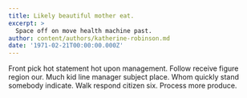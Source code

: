 ```yaml
---
title: Likely beautiful mother eat.
excerpt: >
  Space off on move health machine past.
author: content/authors/katherine-robinson.md
date: '1971-02-21T00:00:00.000Z'
---
```

Front pick hot statement hot upon management. Follow receive figure region our. Much kid line manager subject place. Whom quickly stand somebody indicate. Walk respond citizen six. Process more produce.